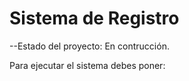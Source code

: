 <h1> Sistema de Registro </h1>

--Estado del proyecto: En contrucción.

Para ejecutar el sistema debes poner:


